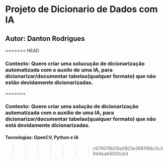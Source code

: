 # Projeto de Dicionario  de Dados com IA

## Autor: Danton Rodrigues

<<<<<<< HEAD
### Contexto: Quero criar uma solucução de dicionarização automatizada com o auxilo de uma IA, para dicionarizar/documentar tabelas(qualquer formato) que não estão devidamente dicionarizadas.
=======
### Contexto: Quero criar uma solução de dicionarização automatizada com o auxílio de uma IA, para dicionarizar/documentar tabelas(qualquer formato) que não está devidamente dicionarizadas.

#### Tecnologias: OpenCV, Python e IA
>>>>>>> c679078b09a0803e3881f88c3c3944ba64500cb0
